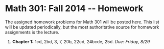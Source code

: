 Math 301: Fall 2014 -- Homework
===============================

The assigned homework problems for Math 301 will be posted here.
This list will be updated periodically, but the most authoritative 
source for homework assignments is the lecture.

1. **Chapter 1:** 1cd, 2bd, 3, 7, 20b, 22cd, 24bcde, 25d. *Due: Friday, 8/29*  

